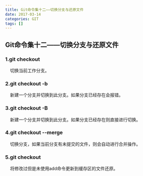 ```yaml
---
title: Git命令集十二——切换分支与还原文件
date: 2017-03-14
categories: GIT
tags: []
---
```

## Git命令集十二——切换分支与还原文件

### 1.git checkout <branchName>

    切换当前工作分支。

### 2.git checkout -b <newBranch>

    新建一个分支并切换到此分支。如果分支已经存在会报错。

### 3.git checkout -B <newBranch>

    新建一个分支并切换到此分支。如果分支已经存在则直接进行切换。

### 4.git checkout --merge <branch>

    切换分支，如果当前分支有未提交的文件，则会自动进行合并操作。

### 5.git checkout <fileName>

    将修改过但是未使用add命令更新到缓存区的文件还原。
